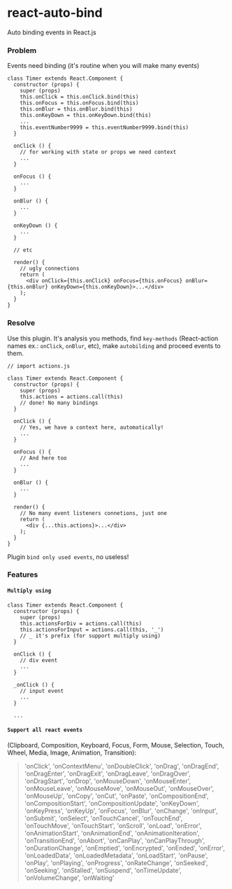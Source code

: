 # react-auto-bind
Auto binding events in React.js

### Problem
Events need binding (it's routine when you will make many events)

```
class Timer extends React.Component {
  constructor (props) {
    super (props)
    this.onClick = this.onClick.bind(this)
    this.onFocus = this.onFocus.bind(this)
    this.onBlur = this.onBlur.bind(this)
    this.onKeyDown = this.onKeyDown.bind(this)
    ...
    this.eventNumber9999 = this.eventNumber9999.bind(this)
  }

  onClick () {
    // for working with state or props we need context
    ...
  }
  
  onFocus () {
    ...
  }
  
  onBlur () {
    ...
  }
  
  onKeyDown () {
    ...
  }
  
  // etc

  render() {
    // ugly connections
    return (
      <div onClick={this.onClick} onFocus={this.onFocus} onBlur={this.onBlur} onKeyDown={this.onKeyDown}>...</div>
    );
  }
}
```

### Resolve
Use this plugin. It's analysis you methods, find `key-methods` (React-action names ex.: `onClick`, `onBlur`, etc), make `autobilding` and proceed events to them.

```
// import actions.js

class Timer extends React.Component {
  constructor (props) {
    super (props)
    this.actions = actions.call(this)
    // done! No many bindings
  }

  onClick () {
    // Yes, we have a context here, automatically!
    ...
  }
  
  onFocus () {
    // And here too
    ...
  }
  
  onBlur () {
    ...
  }

  render() {
    // No many event listeners connetions, just one
    return (
      <div {...this.actions}>...</div>
    );
  }
}
```

Plugin `bind only used events`, no useless!


### Features

#### `Multiply using`

```
class Timer extends React.Component {
  constructor (props) {
    super (props)
    this.actionsForDiv = actions.call(this)
    this.actionsForInput = actions.call(this, '_')
    // _ it's prefix (for support multiply using)
  }
  
  onClick () {
    // div event
    ...
  }
  
  _onClick () {
    // input event
    ...
  }
  
  ...
```

#### `Support all react events`
(Clipboard, Composition, Keyboard, Focus, Form, Mouse, Selection, Touch, Wheel, Media, Image, Animation, Transition):
>'onClick', 'onContextMenu', 'onDoubleClick', 'onDrag', 'onDragEnd', 'onDragEnter', 'onDragExit', 'onDragLeave', 'onDragOver', 'onDragStart', 'onDrop', 'onMouseDown', 'onMouseEnter', 'onMouseLeave', 'onMouseMove', 'onMouseOut', 'onMouseOver', 'onMouseUp', 'onCopy', 'onCut', 'onPaste', 'onCompositionEnd', 'onCompositionStart', 'onCompositionUpdate', 'onKeyDown', 'onKeyPress', 'onKeyUp', 'onFocus', 'onBlur', 'onChange', 'onInput', 'onSubmit', 'onSelect', 'onTouchCancel', 'onTouchEnd', 'onTouchMove', 'onTouchStart', 'onScroll', 'onLoad', 'onError', 'onAnimationStart', 'onAnimationEnd', 'onAnimationIteration', 'onTransitionEnd', 'onAbort', 'onCanPlay', 'onCanPlayThrough', 'onDurationChange', 'onEmptied', 'onEncrypted', 'onEnded', 'onError', 'onLoadedData', 'onLoadedMetadata', 'onLoadStart', 'onPause', 'onPlay', 'onPlaying', 'onProgress', 'onRateChange', 'onSeeked', 'onSeeking', 'onStalled', 'onSuspend', 'onTimeUpdate', 'onVolumeChange', 'onWaiting'
